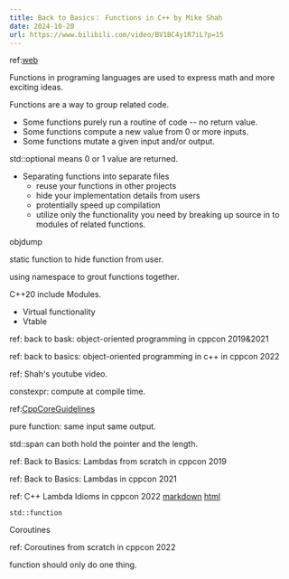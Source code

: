 ```yaml
---
title: Back to Basics： Functions in C++ by Mike Shah
date: 2024-10-20
url: https://www.bilibili.com/video/BV1BC4y1R7iL?p=15
---
```


ref:[web](http://mshah.io/)

Functions in programing languages are used to express math and more exciting ideas.

Functions are a way to group related code.

- Some functions purely run a routine of code -- no return value.
- Some functions compute a new value from 0 or more inputs.
- Some functions mutate a given input and/or output.

std::optional means 0 or 1 value are returned.

- Separating functions into separate files
  - reuse your functions in other projects
  - hide your implementation details from users
  - protentially speed up compilation
  - utilize only the functionality you need by breaking up source in to modules of related functions.

objdump

static function to hide function from user.

using namespace to grout functions together.

C++20 include Modules.

- Virtual functionality
- Vtable

ref: back to bask: object-oriented programming in cppcon 2019&2021

ref: back to basics: object-oriented programming in c++ in cppcon 2022

ref: Shah's youtube video.

constexpr: compute at compile time.

ref:[CppCoreGuidelines](https://isocpp.github.io/CppCoreGuidelines/)

pure function: same input same output.

std::span can both hold the pointer and the length.

ref: Back to Basics: Lambdas from scratch in cppcon 2019

ref: Back to Basics: Lambdas in cppcon 2021

ref: C++ Lambda Idioms in cppcon 2022 [markdown](../2022/c++_lambda_idioms.md)  [html](../2022/c++_lambda_idioms.html)

`std::function`

Coroutines

ref: Coroutines from scratch in cppcon 2022

function should only do one thing.
